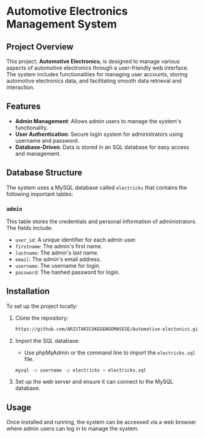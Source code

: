 
# Automotive Electronics Management System

## Project Overview

This project, **Automotive Electronics**, is designed to manage various aspects of automotive electronics through a user-friendly web interface. The system includes functionalities for managing user accounts, storing automotive electronics data, and facilitating smooth data retrieval and interaction.

## Features

- **Admin Management**: Allows admin users to manage the system's functionality.
- **User Authentication**: Secure login system for administrators using username and password.
- **Database-Driven**: Data is stored in an SQL database for easy access and management.

## Database Structure

The system uses a MySQL database called `electricks` that contains the following important tables:

### `admin`
This table stores the credentials and personal information of administrators. The fields include:
- `user_id`: A unique identifier for each admin user.
- `firstname`: The admin's first name.
- `lastname`: The admin's last name.
- `email`: The admin's email address.
- `username`: The username for login.
- `password`: The hashed password for login.

## Installation

To set up the project locally:

1. Clone the repository:
   ```bash
   https://github.com/ARISTARICOKEGENGOMASESE/Automotive-electonics.git
   ```
2. Import the SQL database:
   - Use phpMyAdmin or the command line to import the `electricks.sql` file.
   ```bash
   mysql -u username -p electricks < electricks.sql
   ```

3. Set up the web server and ensure it can connect to the MySQL database.

## Usage

Once installed and running, the system can be accessed via a web browser where admin users can log in to manage the system.


